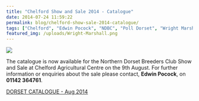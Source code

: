 ```yaml
---
title: "Chelford Show and Sale 2014 - Catalogue"
date: 2014-07-24 11:59:22
permalink: blog/chelford-show-sale-2014-catalogue/
tags: ["Chelford", "Edwin Pocock", "NDBC", "Poll Dorset", "Wright Marshall"]
featured_img: /uploads/Wright-Marshall.png
---
```


![](/uploads/Wright-Marshall.png)

The catalogue is now available for the Northern Dorset Breeders Club Show and Sale at Chelford Agricultural Centre on the 9th August. For further information or enquiries about the sale please contact, **Edwin Pocock**, on **01142 364761**.

[DORSET CATALOGUE - Aug 2014](/uploads/DORSET-CATALOGUE-Aug-2014.docx)
